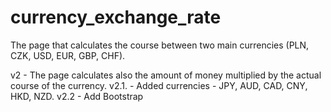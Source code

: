 # currency_exchange_rate
The page that calculates the course between two main currencies (PLN, CZK, USD, EUR, GBP, CHF).

v2 - The page calculates also the amount of money multiplied by the actual course of the currency.
v2.1. - Added currencies - JPY, AUD, CAD, CNY, HKD, NZD.
v2.2 - Add Bootstrap

